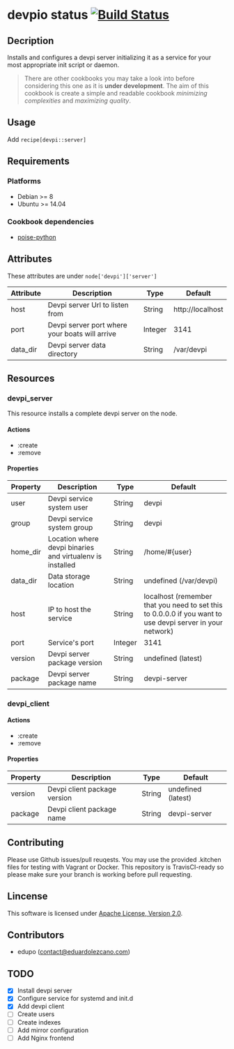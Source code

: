 # devpio status [![Build Status](https://travis-ci.org/edupo/chef.cb.devpi.svg?branch=master)](https://travis-ci.org/edupo/chef.cb.devpi)

## Decription
Installs and configures a devpi server initializing it as a service for your
most appropriate init script or daemon.

> There are other cookbooks you may take a look into before considering this
> one as it is __under development__.
> The aim of this cookbook is create a simple and readable cookbook _minimizing
> complexities_ and _maximizing quality_. 

## Usage
Add `recipe[devpi::server]`

## Requirements

### Platforms
- Debian >= 8
- Ubuntu >= 14.04

### Cookbook dependencies
- [poise-python](https://github.com/poise/poise-python)

## Attributes

These attributes are under `node['devpi']['server']`

Attribute|Description|Type|Default
---------|-----------|----|-------
host | Devpi server Url to listen from | String | http://localhost
port | Devpi server port where your boats will arrive | Integer | 3141
data_dir | Devpi server data directory | String | /var/devpi

## Resources

### devpi_server

This resource installs a complete devpi server on the node. 

#### Actions

* :create
* :remove

#### Properties

Property|Description|Type|Default
--------|-----------|----|-------
user | Devpi service system user | String | devpi
group | Devpi service system group | String | devpi
home_dir | Location where devpi binaries and virtualenv is installed | String | /home/#{user}
data_dir | Data storage location | String | undefined (/var/devpi)
host | IP to host the service | String | localhost (remember that you need to set this to 0.0.0.0 if you want to use devpi server in your network)
port | Service's port | Integer | 3141
version | Devpi server package version | String | undefined (latest)
package | Devpi server package name | String | devpi-server

### devpi_client

#### Actions

* :create
* :remove

#### Properties

Property|Description|Type|Default
--------|-----------|----|-------
version | Devpi client package version | String | undefined (latest)
package | Devpi client package name | String | devpi-server

## Contributing

Please use Github issues/pull reuqests. You may use the provided .kitchen files
for testing with Vagrant or Docker. This repository is TravisCI-ready so please
make sure your branch is working before pull requesting.

## Lincense

This software is licensed under [Apache License, Version
2.0](http://www.apache.org/licenses/LICENSE-2.0).

## Contributors

* edupo (contact@eduardolezcano.com)

## TODO

- [x] Install devpi server
- [x] Configure service for systemd and init.d
- [x] Add devpi client
- [ ] Create users
- [ ] Create indexes
- [ ] Add mirror configuration
- [ ] Add Nginx frontend
